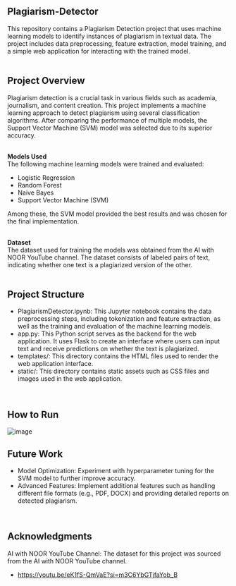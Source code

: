 ## Plagiarism-Detector
This repository contains a Plagiarism Detection project that uses machine learning models to identify instances of plagiarism in textual data. The project includes data preprocessing, feature extraction, model training, and a simple web application for interacting with the trained model. <br/>
<br/>

## Project Overview 
Plagiarism detection is a crucial task in various fields such as academia, journalism, and content creation. This project implements a machine learning approach to detect plagiarism using several classification algorithms. After comparing the performance of multiple models, the Support Vector Machine (SVM) model was selected due to its superior accuracy. <br/>
<br/>

**Models Used** <br/>
The following machine learning models were trained and evaluated: <br/>
* Logistic Regression
* Random Forest
* Naive Bayes
* Support Vector Machine (SVM) <br/>

Among these, the SVM model provided the best results and was chosen for the final implementation. <br/>
<br/>

**Dataset** <br/>
The dataset used for training the models was obtained from the AI with NOOR YouTube channel. The dataset consists of labeled pairs of text, indicating whether one text is a plagiarized version of the other. <br/>
<br/>

## Project Structure
* PlagiarismDetector.ipynb: This Jupyter notebook contains the data preprocessing steps, including tokenization and feature extraction, as well as the training and evaluation of the machine learning models. 
* app.py: This Python script serves as the backend for the web application. It uses Flask to create an interface where users can input text and receive predictions on whether the text is plagiarized.
* templates/: This directory contains the HTML files used to render the web application interface.
* static/: This directory contains static assets such as CSS files and images used in the web application. <br/>
<br/>

## How to Run 
![image](https://github.com/user-attachments/assets/cb89224f-3990-4531-8f38-c08cb85e5e48)
<br>

## Future Work
* Model Optimization: Experiment with hyperparameter tuning for the SVM model to further improve accuracy.
* Advanced Features: Implement additional features such as handling different file formats (e.g., PDF, DOCX) and providing detailed reports on detected plagiarism.
<br/>

## Acknowledgments
AI with NOOR YouTube Channel: The dataset for this project was sourced from the AI with NOOR YouTube channel.
* https://youtu.be/eK1fS-QmVaE?si=m3C6YbGTjfaYob_B




